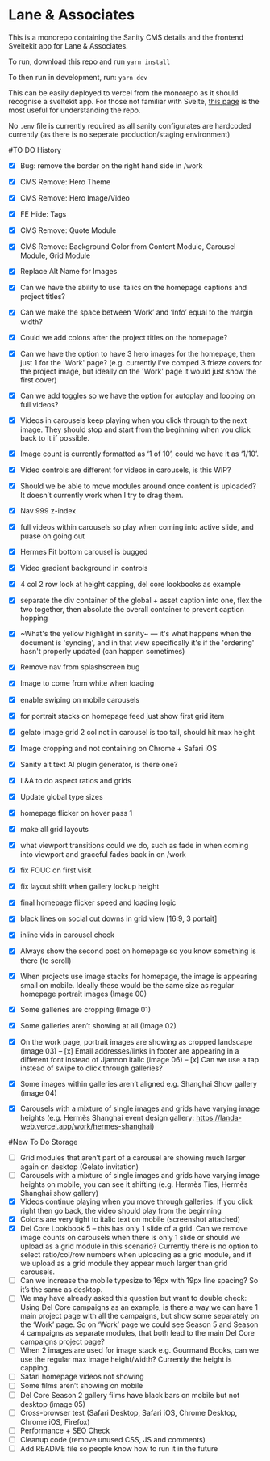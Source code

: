 # Lane & Associates


This is a monorepo containing the Sanity CMS details and the frontend Sveltekit app for Lane & Associates.

To run, download this repo and run 
```yarn install```

To then run in development, run:
```yarn dev```

This can be easily deployed to vercel from the monorepo as it should recognise a sveltekit app. For those not familiar with Svelte, [this page](https://kit.svelte.dev/docs/routing) is the most useful for understanding the repo.

No `.env` file is currently required as all sanity configurates are hardcoded currently (as there is no seperate production/staging environment)



#TO DO History

- [x] Bug: remove the border on the right hand side in /work
- [x] CMS Remove: Hero Theme
- [x] CMS Remove: Hero Image/Video
- [x] FE Hide: Tags
- [x] CMS Remove: Quote Module
- [x] CMS Remove: Background Color from Content Module, Carousel Module, Grid Module
- [x] Replace Alt Name for Images
- [x] Can we have the ability to use italics on the homepage captions and project titles?
- [x] Can we make the space between ‘Work’ and ‘Info’ equal to the margin width?
- [x] Could we add colons after the project titles on the homepage?
- [x] Can we have the option to have 3 hero images for the homepage, then just 1 for the 'Work' page? (e.g. currently I've comped 3 frieze covers for the project image, but ideally on the 'Work' page it would just show the first cover)
- [x] Can we add toggles so we have the option for autoplay and looping on full videos?
- [x] Videos in carousels keep playing when you click through to the next image. They should stop and start from the beginning when you click back to it if possible.
- [x] Image count is currently formatted as ‘1 of 10’, could we have it as ‘1/10’.
- [x] Video controls are different for videos in carousels, is this WIP?
- [x] Should we be able to move modules around once content is uploaded? It doesn’t currently work when I try to drag them.
- [x] Nav 999 z-index
- [x] full videos within carousels so play when coming into active slide, and puase on going out
- [x] Hermes Fit bottom carousel is bugged
- [x] Video gradient background in controls
- [x] 4 col 2 row look at height capping, del core lookbooks as example
- [x] separate the div container of the global + asset caption into one, flex the two together, then absolute the overall container to prevent caption hopping
- [x] ~What's the yellow highlight in sanity~ — it's what happens when the document is 'syncing', and in that view specifically it's if the 'ordering' hasn't properly updated (can happen sometimes)
- [x] Remove nav from splashscreen bug
- [x] Image to come from white when loading
- [x] enable swiping on mobile carousels
- [x] for portrait stacks on homepage feed just show first grid item
- [x] gelato image grid 2 col not in carousel is too tall, should hit max height
- [x] Image cropping and not containing on Chrome + Safari iOS
- [x] Sanity alt text AI plugin generator, is there one?
- [x] L&A to do aspect ratios and grids
- [x] Update global type sizes
- [x] homepage flicker on hover pass 1
- [x] make all grid layouts
- [x] what viewport transitions could we do, such as fade in when coming into viewport and graceful fades back in on /work
- [x] fix FOUC on first visit
- [x] fix layout shift when gallery lookup height
- [x] final homepage flicker speed and loading logic
- [x] black lines on social cut downs in grid view [16:9, 3 portait]
- [x] inline vids in carousel check 
- [x] Always show the second post on homepage so you know something is there (to scroll)
- [x] When projects use image stacks for homepage, the image is appearing small on mobile. Ideally these would be the same size as regular homepage portrait images (Image 00)
- [x] Some galleries are cropping (Image 01)
- [x] Some galleries aren’t showing at all (Image 02)
- [x] On the work page, portrait images are showing as cropped landscape (image 03)
– [x] Email addresses/links in footer are appearing in a different font instead of Jjannon italic (image 06)
– [x] Can we use a tap instead of swipe to click through galleries?
- [x] Some images within galleries aren’t aligned e.g. Shanghai Show gallery (image 04)
- [x] Carousels with a mixture of single images and grids have varying image heights (e.g. Hermès Shanghai event design gallery: https://landa-web.vercel.app/work/hermes-shanghai)


#New To Do Storage
- [ ] Grid modules that aren’t part of a carousel are showing much larger again on desktop (Gelato invitation)
- [ ] Carousels with a mixture of single images and grids have varying image heights on mobile, you can see it shifting (e.g. Hermès Ties, Hermès Shanghai show gallery)
- [x] Videos continue playing when you move through galleries. If you click right then go back, the video should play from the beginning
- [x] Colons are very tight to italic text on mobile (screenshot attached)
- [x] Del Core Lookbook 5 – this has only 1 slide of a grid. Can we remove image counts on carousels when there is only 1 slide or should we upload as a grid module in this scenario? Currently there is no option to select ratio/col/row numbers when uploading as a grid module, and if we upload as a grid module they appear much larger than grid carousels.
- [ ] Can we increase the mobile typesize to 16px with 19px line spacing? So it’s the same as desktop.
- [ ] We may have already asked this question but want to double check: Using Del Core campaigns as an example, is there a way we can have 1 main project page with all the campaigns, but show some separately on the ‘Work’ page. So on ‘Work’ page we could see Season 5 and Season 4 campaigns as separate modules, that both lead to the main Del Core campaigns project page?
- [ ] When 2 images are used for image stack e.g. Gourmand Books, can we use the regular max image height/width? Currently the height is capping.
- [ ] Safari homepage videos not showing
- [ ] Some films aren’t showing on mobile
- [ ] Del Core Season 2 gallery films have black bars on mobile but not desktop (image 05)
- [ ] Cross-browser test (Safari Desktop, Safari iOS, Chrome Desktop, Chrome iOS, Firefox)
- [ ] Performance + SEO Check
- [ ] Cleanup code (remove unused CSS, JS and comments)
- [ ] Add README file so people know how to run it in the future
